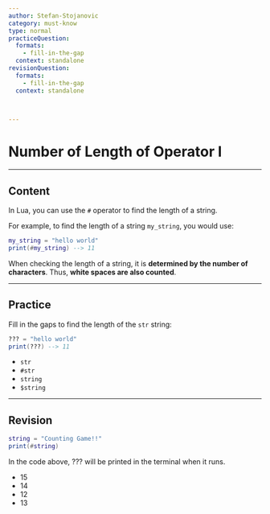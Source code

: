```yaml
---
author: Stefan-Stojanovic
category: must-know
type: normal
practiceQuestion:
  formats:
    - fill-in-the-gap
  context: standalone
revisionQuestion:
  formats:
    - fill-in-the-gap
  context: standalone



---
```


# Number of Length of Operator I

---

## Content

In Lua, you can use the `#` operator to find the length of a string.

For example, to find the length of a string `my_string`, you would use:
```lua
my_string = "hello world"
print(#my_string) --> 11
```

When checking the length of a string, it is **determined by the number of characters**. Thus, **white spaces are also counted**.


---

## Practice

Fill in the gaps to find the length of the `str` string:
```lua
??? = "hello world"
print(???) --> 11
```

- `str`
- `#str`
- `string`
- `$string`


---

## Revision


```lua
string = "Counting Game!!"
print(#string) 
```
In the code above, ??? will be printed in the terminal when it runs.

- 15
- 14
- 12
- 13
